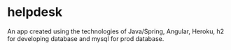 # helpdesk
An app created using the technologies of Java/Spring, Angular, Heroku, h2 for developing database and mysql for prod database.
